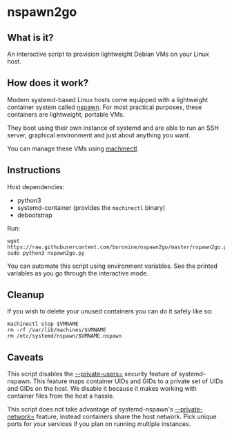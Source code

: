 # nspawn2go

## What is it?

An interactive script to provision lightweight Debian VMs on your Linux host.

## How does it work?

Modern systemd-based Linux hosts come equipped with a lightweight container system called
[nspawn](https://www.freedesktop.org/software/systemd/man/systemd-nspawn.html). For most practical
purposes, these containers are lightweight, portable VMs.

They boot using their own instance of systemd and are able to run an SSH server, graphical environment
and just about anything you want.

You can manage these VMs using [machinectl](https://www.freedesktop.org/software/systemd/man/machinectl.html).

## Instructions

Host dependencies:

- python3
- systemd-container (provides the `machinectl` binary)
- debootstrap

Run:

```
wget https://raw.githubusercontent.com/boronine/nspawn2go/master/nspawn2go.py
sudo python3 nspawn2go.py
```

You can automate this script using environment variables. See the printed variables
as you go through the interactive mode.

## Cleanup

If you wish to delete your unused containers you can do it safely like so:

```
machinectl stop $VMNAME
rm -rf /var/lib/machines/$VMNAME
rm /etc/systemd/nspawn/$VMNAME.nspawn
```

## Caveats

This script disables the [--private-users=](https://www.freedesktop.org/software/systemd/man/systemd-nspawn.html#--private-users=)
security feature of systemd-nspawn. This feature maps container UIDs and GIDs to a private set of UIDs and GIDs
on the host. We disable it because it makes working with container files from the host a hassle.

This script does not take advantage of systemd-nspawn's [--private-network=](https://www.freedesktop.org/software/systemd/man/systemd-nspawn.html#--private-network) 
feature, instead containers share the host network. Pick unique ports for your services if you plan on running 
multiple instances.
